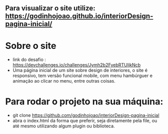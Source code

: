 ## Para visualizar o site utilize:  https://godinhojoao.github.io/interiorDesign-pagina-inicial/

# Sobre o site
- link do desafio : https://devchallenges.io/challenges/Jymh2b2FyebRTUljkNcb
- Uma página inicial de um site sobre design de interiores, o site é responsivo, tem versão funcional mobile, com menu hambúrguer e animação ao clicar no menu, entre outras coisas.

# Para rodar o projeto na sua máquina: 
- git clone https://github.com/godinhojoao/interiorDesign-pagina-inicial
- abra o index.html da forma que preferir, seja diretamente pela file, ou até mesmo utilizando algum plugin ou biblioteca. 